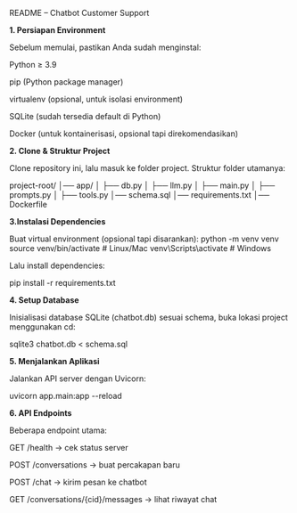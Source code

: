 README – Chatbot Customer Support


**1. Persiapan Environment**

Sebelum memulai, pastikan Anda sudah menginstal:

Python ≥ 3.9

pip (Python package manager)

virtualenv (opsional, untuk isolasi environment)

SQLite (sudah tersedia default di Python)

Docker (untuk kontainerisasi, opsional tapi direkomendasikan)

**2. Clone & Struktur Project**

Clone repository ini, lalu masuk ke folder project. Struktur folder utamanya:

project-root/
│── app/
│   ├── db.py
│   ├── llm.py
│   ├── main.py
│   ├── prompts.py
│   ├── tools.py
│── schema.sql
│── requirements.txt
│── Dockerfile

**3.Instalasi Dependencies**

Buat virtual environment (opsional tapi disarankan):
python -m venv venv
source venv/bin/activate   # Linux/Mac
venv\Scripts\activate      # Windows

Lalu install dependencies:

pip install -r requirements.txt

**4. Setup Database**

Inisialisasi database SQLite (chatbot.db) sesuai schema, buka lokasi project menggunakan cd:

sqlite3 chatbot.db < schema.sql

**5. Menjalankan Aplikasi**

Jalankan API server dengan Uvicorn:

uvicorn app.main:app --reload

**6. API Endpoints**

Beberapa endpoint utama:

GET /health → cek status server

POST /conversations → buat percakapan baru

POST /chat → kirim pesan ke chatbot

GET /conversations/{cid}/messages → lihat riwayat chat

